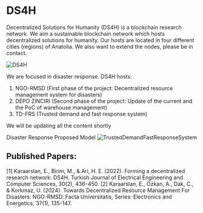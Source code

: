# DS4H
Decentralized Solutions for Humanity (DS4H) is a blockchain research network.
We aim a sustainable blockchain network which hosts decentralized solutions for humanity.
Our hosts are located in four different cities (regions) of Anatolia. We also want to extend the nodes, please be in contact.

![DS4H](https://github.com/user-attachments/assets/400c6c50-8541-4652-ba56-d2038f231a39)

We are focused in disaster response. DS4H hosts:
1. NGO-RMSD (First phase of the project: Decentralized resource management system for disasters)
2. DEPO ZINCIRI (Second phase of the project: Update of the current and the PoC of warehouse management)
3. TD-FRS (Trusted demand and fast response system)

We will be updating all the content shortly


Disaster Response Proposed Model
![TrustedDemandFastResponseSystem](https://github.com/user-attachments/assets/e6629629-d4ff-455f-ab96-903932d9147f)


## Published Papers:
<a id="1">[1]</a> 
Karaarslan, E., Birim, M., & Ari, H. E. (2022). Forming a decentralized research network: DS4H. Turkish Journal of Electrical Engineering and Computer Sciences, 30(2), 436-450.
<a id="1">[2]</a> 
Karaarslan, E., Özkan, A., Dak, C., & Korkmaz, U. (2024). Towards Decentralized Resource Management For Disasters: NGO-RMSD. Facta Universitatis, Series: Electronics and Energetics, 37(1), 135-147.
